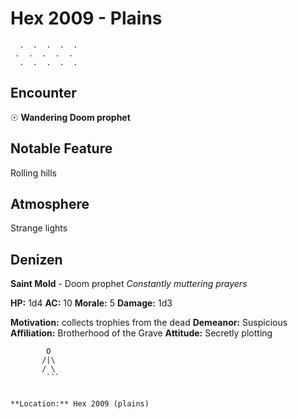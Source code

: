 # Hex 2009 - Plains
```
  .  .  .  .  .
 .  .  .  .  .
  .  .  .  .  .
```

## Encounter

☉ **Wandering Doom prophet**

## Notable Feature

Rolling hills

## Atmosphere

Strange lights

## Denizen

**Saint Mold** - Doom prophet
*Constantly muttering prayers*

**HP:** 1d4 **AC:** 10 **Morale:** 5
**Damage:** 1d3

**Motivation:** collects trophies from the dead
**Demeanor:** Suspicious
**Affiliation:** Brotherhood of the Grave
**Attitude:** Secretly plotting

```
        O
       /|\
       / \
        ```


**Location:** Hex 2009 (plains)
